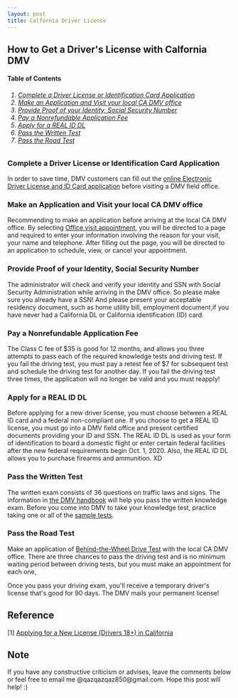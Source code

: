 ```yaml
---
layout: post
title: Calfornia Driver License 
---
```


## How to Get a Driver's License with Calfornia DMV

<h4><a name="TableContent"></a> Table of Contents </h4>
<h6><ol>
    <li><a href="#OnlineApplication">Complete a Driver License or Identification Card Application</a></li>
    <li><a href="#LocalDMV">Make an Application and Visit your local CA DMV office</a></li>
    <li><a href="#Identity">Provide Proof of your Identity, Social Security Number</a></li>
    <li><a href="#Fee">Pay a Nonrefundable Application Fee</a></li>
    <li><a href="#REALDL">Apply for a REAL ID DL</a></li>
    <li><a href="#WrittenTest">Pass the Written Test</a></li>
    <li><a href="#RoadTest">Pass the Road Test </a></li>
</ol></h6>

<h3><a name="OnlineApplication"></a> Complete a Driver License or Identification Card Application </h3>

In order to save time, DMV customers can fill out the [online Electronic Driver License and ID Card application](https://www.dmv.ca.gov/portal/dmv/detail/forms/dl/dl44) before visiting a DMV field office.

<h3><a name="LocalDMV"></a> Make an Application and Visit your local CA DMV office </h3>

Recommending to make an application before arriving at the local CA DMV office. By selecting [Office visit appointment](https://www.dmv.ca.gov/wasapp/foa/clear.do?goTo=officeVisit&localeName=en), you will be directed to a page and required to enter your information involving the reason for your visit, your name and telephone. After filling out the page, you will be directed to an application to schedule, view, or cancel your appointment. 

<h3><a name="Identity"></a> Provide Proof of your Identity, Social Security Number </h3>

The administrator will check and verify your identity and SSN with Social Security Administration while arriving in the DMV office. So please make sure you already have a SSN! And please present your acceptable residency document, such as home utility bill, employment document,if you have never had a California DL or California identification (ID) card.

<h3><a name="Fee"></a> Pay a Nonrefundable Application Fee </h3>

The Class C fee of $35 is good for 12 months, and allows you three attempts to pass each of the required knowledge tests and driving test. If you fail the driving test, you must pay a retest fee of $7 for subsequent test and schedule the driving test for another day. If you fail the driving test three times, the application will no longer be valid and you must reapply!

<h3><a name="REALDL"></a> Apply for a REAL ID DL </h3>

Before applying for a new driver license, you must choose between a REAL ID card and a federal non-compliant one. If you choose to get a REAL ID license, you must go into a DMV field office and present certified documents providing your ID and SSN. The REAL ID DL is used as your form of identification to board a domestic flight or enter certain federal facilities after the new federal requirements begin Oct. 1, 2020. Also, the REAL ID DL allows you to purchase firearms and ammunition. XD 

<h3><a name="WrittenTest"></a> Pass the Written Test </h3>

The written exam consists of 36 questions on traffic laws and signs. The information in [the DMV handbook](https://www.dmv.ca.gov/portal/dmv/dmv/dl/driverhandbooks) will help you pass the written knowledge exam. Before you come into DMV to take your knowledge test, practice taking one or all of the [sample tests](https://www.dmv.ca.gov/portal/dmv/detail/pubs/interactive/tdrive/exam).

<h3><a name="RoadTest"></a> Pass the Road Test </h3>

Make an application of [Behind-the-Wheel Drive Test](https://www.dmv.ca.gov/wasapp/foa/clear.do?goTo=driveTest&localeName=en) with the local CA DMV office. There are three chances to pass the driving test and is no minimum waiting period between driving tests, but you must make an appointment for each one,   

Once you pass your driving exam, you'll receive a temporary driver's license that's good for 90 days. The DMV mails your permanent license!

## Reference

[1] [Applying for a New License (Drivers 18+) in California](https://www.dmv.org/ca-california/apply-license.php) 

## Note
<p>If you have any constructive criticism or advises, leave the comments below or feel free to email me @qazqazqaz850@gmail.com.
Hope this post will help! :)
</p>


